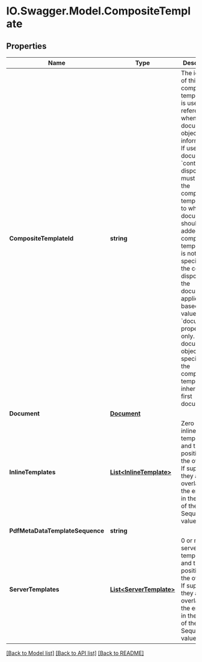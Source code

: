 # IO.Swagger.Model.CompositeTemplate
## Properties

Name | Type | Description | Notes
------------ | ------------- | ------------- | -------------
**CompositeTemplateId** | **string** | The identify of this composite template. It is used as a reference when adding document object information. If used, the document&#39;s &#x60;content-disposition&#x60; must include the composite template ID to which the document should be added. If a composite template ID is not specified in the content-disposition, the document is applied based on the value of the &#x60;documentId&#x60; property only. If no document object is specified, the composite template inherits the first document. | [optional] 
**Document** | [**Document**](Document.md) |  | [optional] 
**InlineTemplates** | [**List&lt;InlineTemplate&gt;**](InlineTemplate.md) |  Zero or more inline templates and their position in the overlay. If supplied, they are overlaid into the envelope in the order of their Sequence value. | [optional] 
**PdfMetaDataTemplateSequence** | **string** |  | [optional] 
**ServerTemplates** | [**List&lt;ServerTemplate&gt;**](ServerTemplate.md) | 0 or more server-side templates and their position in the overlay. If supplied, they are overlaid into the envelope in the order of their Sequence value | [optional] 

[[Back to Model list]](../README.md#documentation-for-models) [[Back to API list]](../README.md#documentation-for-api-endpoints) [[Back to README]](../README.md)


